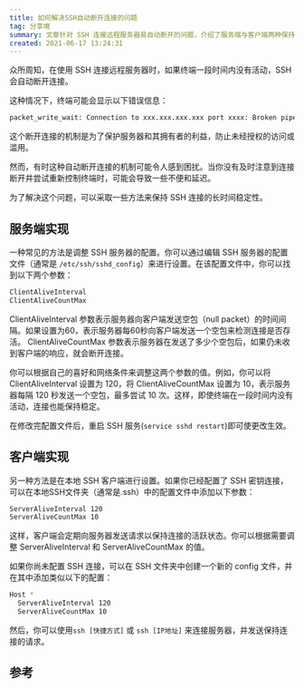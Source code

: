 ```yaml
---
title: 如何解决SSH自动断开连接的问题
tag: 分享境
summary: 文章针对 SSH 连接远程服务器易自动断开的问题，介绍了服务端与客户端两种保持连接长时间稳定的解决方法，分别涉及相应配置文件中参数的调整及后续生效操作，还给出助力深入了解的参考链接。
created: 2021-06-17 13:24:31
---
```


众所周知，在使用 SSH 连接远程服务器时，如果终端一段时间内没有活动，SSH 会自动断开连接。

这种情况下，终端可能会显示以下错误信息：

```bash
packet_write_wait: Connection to xxx.xxx.xxx.xxx port xxxx: Broken pipe
```

这个断开连接的机制是为了保护服务器和其拥有者的利益，防止未经授权的访问或滥用。

然而，有时这种自动断开连接的机制可能令人感到困扰。当你没有及时注意到连接断开并尝试重新控制终端时，可能会导致一些不便和延迟。

为了解决这个问题，可以采取一些方法来保持 SSH 连接的长时间稳定性。

## 服务端实现

一种常见的方法是调整 SSH 服务器的配置。你可以通过编辑 SSH 服务器的配置文件（通常是 `/etc/ssh/sshd_config`）来进行设置。在该配置文件中，你可以找到以下两个参数：

```bash
ClientAliveInterval
ClientAliveCountMax
```

ClientAliveInterval 参数表示服务器向客户端发送空包（null packet）的时间间隔。如果设置为60，表示服务器每60秒向客户端发送一个空包来检测连接是否存活。
ClientAliveCountMax 参数表示服务器在发送了多少个空包后，如果仍未收到客户端的响应，就会断开连接。

你可以根据自己的喜好和网络条件来调整这两个参数的值。例如，你可以将 ClientAliveInterval 设置为 120，将 ClientAliveCountMax 设置为 10，表示服务器每隔 120 秒发送一个空包，最多尝试 10 次。这样，即使终端在一段时间内没有活动，连接也能保持稳定。

在修改完配置文件后，重启 SSH 服务(`service sshd restart`)即可使更改生效。

## 客户端实现

另一种方法是在本地 SSH 客户端进行设置。如果你已经配置了 SSH 密钥连接，可以在本地SSH文件夹（通常是.ssh）中的配置文件中添加以下参数：

```bash
ServerAliveInterval 120
ServerAliveCountMax 10
```

这样，客户端会定期向服务器发送请求以保持连接的活跃状态。你可以根据需要调整 ServerAliveInterval 和 ServerAliveCountMax 的值。

如果你尚未配置 SSH 连接，可以在 SSH 文件夹中创建一个新的 config 文件，并在其中添加类似以下的配置：

```bash
Host *
  ServerAliveInterval 120
  ServerAliveCountMax 10
```

然后，你可以使用`ssh [快捷方式]` 或 `ssh [IP地址]` 来连接服务器，并发送保持连接的请求。

## 参考
